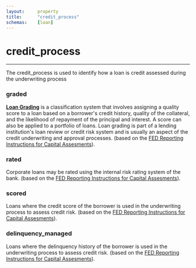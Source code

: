 ```yaml
---
layout:     property
title:      "credit_process"
schemas:    [loan]
---
```


# credit_process

---

The credit_process is used to identify how a loan is credit assessed during the underwriting process


### graded
[**Loan Grading**][loan-grading] is a classification system that involves assigning a quality score to a loan based on a borrower's credit history, quality of the collateral, and the likelihood of repayment of the principal and interest. A score can also be applied to a portfolio of loans. Loan grading is part of a lending institution's loan review or credit risk system and is usually an aspect of the credit underwriting and approval processes. (based on the [FED Reporting Instructions for Capital Assesments][fed-graded-rated]).

### rated
Corporate loans may be rated using the internal risk rating system of the bank. (based on the [FED Reporting Instructions for Capital Assesments][fed-graded-rated]).

### scored
Loans where the credit score of the borrower is used in the underwriting process to assess credit risk. (based on the [FED Reporting Instructions for Capital Assesments][fed-scored-delinquency]).

### delinquency_managed
Loans where the delinquency history of the borrower is used in the underwriting process to assess credit risk. (based on the [FED Reporting Instructions for Capital Assesments][fed-scored-delinquency]).

[loan-grading]: https://www.investopedia.com/terms/l/loan-grading.asp

[fed-graded-rated]: https://www.federalreserve.gov/apps/reportingforms/Download/DownloadAttachment?guid=83c6e71a-86c2-40b6-a9a5-16e15ca7d2d8#page=163

[fed-scored-delinquency]: https://www.federalreserve.gov/apps/reportingforms/Download/DownloadAttachment?guid=83c6e71a-86c2-40b6-a9a5-16e15ca7d2d8#page=41